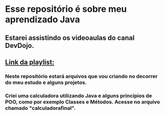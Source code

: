 # Esse repositório é sobre meu aprendizado Java
## Estarei assistindo os videoaulas do canal DevDojo.
## [Link da playlist:](https://youtube.com/playlist?list=PL62G310vn6nFIsOCC0H-C2infYgwm8SWW&si=9ZOWAaKSGS2TqiC_)
### Neste repositório estará arquivos que vou criando no decorrer do meu estudo e alguns projetos.

### Criei uma calculadora utilizando Java e alguns princípios de POO, como por exemplo Classes e Métodos. Acesse no arquivo chamado "calculadorafinal".
